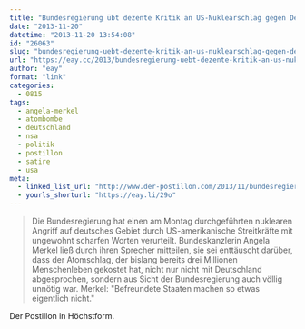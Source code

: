 ```yaml
---
title: "Bundesregierung übt dezente Kritik an US-Nuklearschlag gegen Deutschland"
date: "2013-11-20"
datetime: "2013-11-20 13:54:08"
id: "26063"
slug: "bundesregierung-uebt-dezente-kritik-an-us-nuklearschlag-gegen-deutschland"
url: "https://eay.cc/2013/bundesregierung-uebt-dezente-kritik-an-us-nuklearschlag-gegen-deutschland/"
author: "eay"
format: "link"
categories:
  - 0815
tags:
  - angela-merkel
  - atombombe
  - deutschland
  - nsa
  - politik
  - postillon
  - satire
  - usa
meta:
  - linked_list_url: "http://www.der-postillon.com/2013/11/bundesregierung-ubt-dezente-kritik-us.html"
  - yourls_shorturl: "https://eay.li/29o"
---
```


> Die Bundesregierung hat einen am Montag durchgeführten nuklearen Angriff auf deutsches Gebiet durch US-amerikanische Streitkräfte mit ungewohnt scharfen Worten verurteilt. Bundeskanzlerin Angela Merkel ließ durch ihren Sprecher mitteilen, sie sei enttäuscht darüber, dass der Atomschlag, der bislang bereits drei Millionen Menschenleben gekostet hat, nicht nur nicht mit Deutschland abgesprochen, sondern aus Sicht der Bundesregierung auch völlig unnötig war. Merkel: "Befreundete Staaten machen so etwas eigentlich nicht."

Der Postillon in Höchstform.
